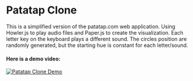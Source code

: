 # Patatap Clone
This is a simplified version of the patatap.com web application. Using Howler.js to play audio files and Paper.js to create the visualization. Each letter key on the keyboard plays a different sound. The circles position are randomly generated, but the starting hue is constant for each letter/sound.

#### Here is a demo video:

[![Patatap Clone Demo](https://img.youtube.com/vi/si5lUikrfWg/hqdefault.jpg)](https://www.youtube.com/watch?v=si5lUikrfWg)
